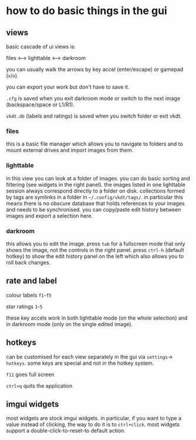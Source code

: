 # how to do basic things in the gui

## views

basic cascade of ui views is:

files ⟷ lighttable ⟷ darkroom


you can usually walk the arrows by key accel (enter/escape) or gamepad (`x`/`o`).

you can export your work but don't have to save it.

`.cfg` is saved when you exit darkroom mode or switch to the next image
(backspace/space or L1/R1).

`vkdt.db` (labels and ratings) is saved when you switch folder or exit vkdt.

### files

this is a basic file manager which allows you to navigate to folders and
to mount external drives and import images from them.

### lighttable

in this view you can look at a folder of images. you can do basic sorting and
filtering (see widgets in the right panel). the images listed in one lighttable
session always correspond directly to a folder on disk. collections formed by
tags are symlinks in a folder in `~/.config/vkdt/tags/`.
in particular this means there is no obscure database that holds references
to your images and needs to be synchronised.
you can copy/paste edit history between images and export a selection here.

### darkroom

this allows you to edit the image. press `tab` for a fullscreen mode that only
shows the image, not the controls in the right panel. press `ctrl-h` (default
hotkey) to show the edit history panel on the left which also allows you to
roll back changes.


## rate and label

colour labels `f1`-`f5`

star ratings `1`-`5`

these key accels work in both lighttable mode (on the whole selection) and in
darkroom mode (only on the single edited image).

## hotkeys

can be customised for each view separately in the gui via `settings`→
`hotkeys`. some keys are special and not in the hotkey system.

`f11` goes full screen

`ctrl+q` quits the application

## imgui widgets

most widgets are stock imgui widgets. in particular, if you want to
type a value instead of clicking, the way to do it is to `ctrl+click`.
most widgets support a double-click-to-reset-to default action.

